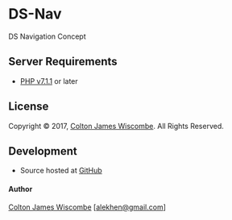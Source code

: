 DS-Nav
======
DS Navigation Concept

Server Requirements
-------------------
* [PHP v7.1.1](http://php.net/downloads.php) or later

License
-------
Copyright © 2017, [Colton James Wiscombe](http://coltonjameswiscombe.com). All Rights Reserved.

Development
-----------
* Source hosted at [GitHub](https://github.com/Alekhen/ds-nav)

#### Author
[Colton James Wiscombe](http://coltonjameswiscombe.com) [alekhen@gmail.com]
